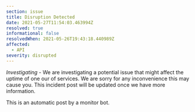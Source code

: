 ```yaml
---
section: issue
title: Disruption Detected
date: 2021-05-27T11:54:03.463994Z
resolved: true
informational: false
resolvedWhen: 2021-05-26T19:43:18.440989Z
affected:
  - API
severity: disrupted
---
```

*Investigating* - We are investigating a potential issue that might affect the uptime of one our of services. We are sorry for any inconvenience this may cause you. This incident post will be updated once we have more information.

This is an automatic post by a monitor bot.
        